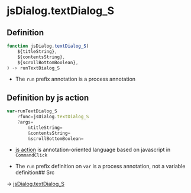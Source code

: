 # jsDialog.textDialog_S

## Definition

```js.js
function jsDialog.textDialog_S(
	${titleString},
	${contentsString},
	${scrollBottomBoolean},
) -> runTextDialog_S
```

- The `run` prefix annotation is a process annotation
## Definition by js action

```js.js
var=runTextDialog_S
	?func=jsDialog.textDialog_S
	?args=
		&titleString=
		&contentsString=
		&scrollBottomBoolean=
```

- [js action](#) is annotation-oriented language based on javascript in `CommandClick`

- The `run` prefix definition on `var` is a process annotation, not a variable definition## Src

-> [jsDialog.textDialog_S](https://github.com/puutaro/CommandClick/blob/master/app/src/main/java/com/puutaro/commandclick/fragment_lib/terminal_fragment/js_interface/dialog/JsDialog.kt#L124)


